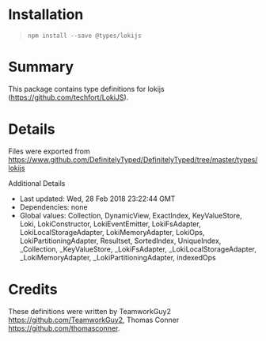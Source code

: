 # Installation
> `npm install --save @types/lokijs`

# Summary
This package contains type definitions for lokijs (https://github.com/techfort/LokiJS).

# Details
Files were exported from https://www.github.com/DefinitelyTyped/DefinitelyTyped/tree/master/types/lokijs

Additional Details
 * Last updated: Wed, 28 Feb 2018 23:22:44 GMT
 * Dependencies: none
 * Global values: Collection, DynamicView, ExactIndex, KeyValueStore, Loki, LokiConstructor, LokiEventEmitter, LokiFsAdapter, LokiLocalStorageAdapter, LokiMemoryAdapter, LokiOps, LokiPartitioningAdapter, Resultset, SortedIndex, UniqueIndex, _Collection, _KeyValueStore, _LokiFsAdapter, _LokiLocalStorageAdapter, _LokiMemoryAdapter, _LokiPartitioningAdapter, indexedOps

# Credits
These definitions were written by TeamworkGuy2 <https://github.com/TeamworkGuy2>, Thomas Conner <https://github.com/thomasconner>.
